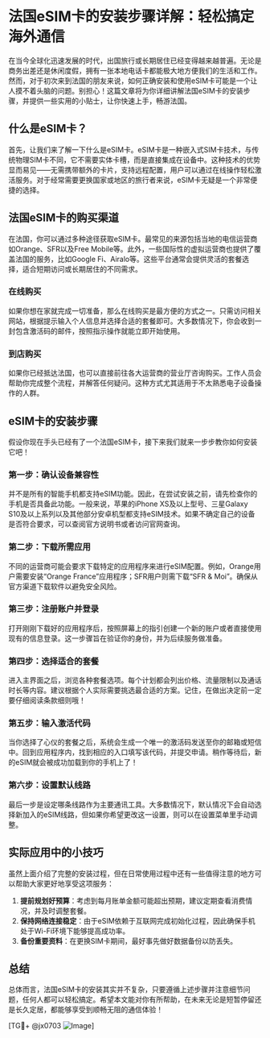 # 法国eSIM卡的安装步骤详解：轻松搞定海外通信

在当今全球化迅速发展的时代，出国旅行或长期居住已经变得越来越普遍。无论是商务出差还是休闲度假，拥有一张本地电话卡都能极大地方便我们的生活和工作。然而，对于初次来到法国的朋友来说，如何正确安装和使用eSIM卡可能是一个让人摸不着头脑的问题。别担心！这篇文章将为你详细讲解法国eSIM卡的安装步骤，并提供一些实用的小贴士，让你快速上手，畅游法国。

## 什么是eSIM卡？

首先，让我们来了解一下什么是eSIM卡。eSIM卡是一种嵌入式SIM卡技术，与传统物理SIM卡不同，它不需要实体卡槽，而是直接集成在设备中。这种技术的优势显而易见——无需携带额外的卡片，支持远程配置，用户可以通过在线操作轻松激活服务。对于经常需要更换国家或地区的旅行者来说，eSIM卡无疑是一个非常便捷的选择。

## 法国eSIM卡的购买渠道

在法国，你可以通过多种途径获取eSIM卡。最常见的来源包括当地的电信运营商如Orange、SFR以及Free Mobile等。此外，一些国际性的虚拟运营商也提供了覆盖法国的服务，比如Google Fi、Airalo等。这些平台通常会提供灵活的套餐选择，适合短期访问或长期居住的不同需求。

### 在线购买

如果你想在家就完成一切准备，那么在线购买是最方便的方式之一。只需访问相关网站，根据提示输入个人信息并选择合适的套餐即可。大多数情况下，你会收到一封包含激活码的邮件，按照指示操作就能立即开始使用。

### 到店购买

如果你已经抵达法国，也可以直接前往各大运营商的营业厅咨询购买。工作人员会帮助你完成整个流程，并解答任何疑问。这种方式尤其适用于不太熟悉电子设备操作的人群。

## eSIM卡的安装步骤

假设你现在手头已经有了一个法国eSIM卡，接下来我们就来一步步教你如何安装它吧！

### 第一步：确认设备兼容性

并不是所有的智能手机都支持eSIM功能。因此，在尝试安装之前，请先检查你的手机是否具备此功能。一般来说，苹果的iPhone XS及以上型号、三星Galaxy S10及以上系列以及其他部分安卓机型都支持eSIM技术。如果不确定自己的设备是否符合要求，可以查阅官方说明书或者访问官网查询。

### 第二步：下载所需应用

不同的运营商可能会要求下载特定的应用程序来进行eSIM配置。例如，Orange用户需要安装“Orange France”应用程序；SFR用户则需下载“SFR & Moi”。确保从官方渠道下载软件以避免安全风险。

### 第三步：注册账户并登录

打开刚刚下载好的应用程序后，按照屏幕上的指引创建一个新的账户或者直接使用现有的信息登录。这一步骤旨在验证你的身份，并为后续服务做准备。

### 第四步：选择适合的套餐

进入主界面之后，浏览各种套餐选项。每个计划都会列出价格、流量限制以及通话时长等内容。建议根据个人实际需要挑选最合适的方案。记住，在做出决定前一定要仔细阅读条款细则哦！

### 第五步：输入激活代码

当你选择了心仪的套餐之后，系统会生成一个唯一的激活码发送至你的邮箱或短信中。回到应用程序内，找到相应的入口填写该代码，并提交申请。稍作等待后，新的eSIM就会被成功加载到你的手机上了！

### 第六步：设置默认线路

最后一步是设定哪条线路作为主要通讯工具。大多数情况下，默认情况下会自动选择新加入的eSIM线路，但如果你希望更改这一设置，则可以在设置菜单里手动调整。

## 实际应用中的小技巧

虽然上面介绍了完整的安装过程，但在日常使用过程中还有一些值得注意的地方可以帮助大家更好地享受这项服务：

1. **提前规划好预算**：考虑到每月账单金额可能超出预期，建议定期查看消费情况，并及时调整套餐。
2. **保持网络连接稳定**：由于eSIM依赖于互联网完成初始化过程，因此确保手机处于Wi-Fi环境下能够提高成功率。
3. **备份重要资料**：在更换SIM卡期间，最好事先做好数据备份以防丢失。

## 总结

总体而言，法国eSIM卡的安装其实并不复杂，只要遵循上述步骤并注意细节问题，任何人都可以轻松搞定。希望本文能对你有所帮助，在未来无论是短暂停留还是长久定居，都能够享受到顺畅无阻的通信体验！

[TG💪+ @jx0703 ![Image](https://github.com/user-attachments/assets/dbca1d08-cadb-493c-b0ec-ad6f7a83f270)]